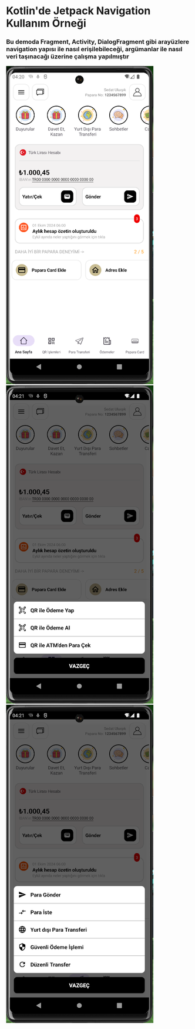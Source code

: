 # Kotlin'de Jetpack Navigation Kullanım Örneği
 
### Bu demoda Fragment, Activity, DialogFragment gibi arayüzlere navigation yapısı ile nasıl erişilebileceği, argümanlar ile nasıl veri taşınacağı üzerine çalışma yapılmıştır

![Resim](https://github.com/Sedat-Uluisik/JetpackNavigationWithPaparaUIClone/blob/main/images/home.png)
![Resim](https://github.com/Sedat-Uluisik/JetpackNavigationWithPaparaUIClone/blob/main/images/qr.png)
![Resim](https://github.com/Sedat-Uluisik/JetpackNavigationWithPaparaUIClone/blob/main/images/transfer.png)
